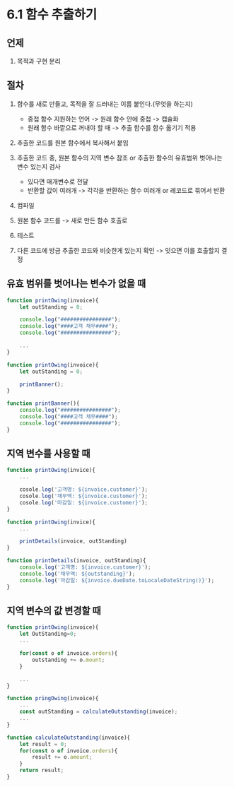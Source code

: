 # 6.1 함수 추출하기

## 언제

1) 목적과 구현 분리

## 절차

1. 함수를 새로 만들고, 목적을 잘 드러내는 이름 붙인다.(무엇을 하는지)
   - 중첩 함수 지원하는 언어 -> 원래 함수 안에 중첩 -> 캡슐화
   - 원래 함수 바깥으로 꺼내야 할 때 -> 추출 함수를 함수 옮기기 적용
  
2. 추출한 코드를 원본 함수에서 복사해서 붙임

3. 추출한 코드 중, 원본 함수의 지역 변수 참조 or 추출한 함수의 유효범위 벗어나는 변수 있는지 검사
   - 있다면 매개변수로 전달
   - 반환할 값이 여러개 -> 각각을 반환하는 함수 여러개 or 레코드로 묶어서 반환
4. 컴파일
5. 원본 함수 코드를 -> 새로 만든 함수 호출로
6. 테스트
7. 다른 코드에 방금 추출한 코드와 비슷한게 있는지 확인 -> 잇으면 이를 호출할지 결정

## 유효 범위를 벗어나는 변수가 없을 때

```javascript
function printOwing(invoice){
    let outStanding = 0;

    console.log("################");
    console.log("####고객 채무####");
    console.log("################");

    ...
}
```

```javascript
function printOwing(invoice){
    let outStanding = 0;

    printBanner();
}

function printBanner(){
    console.log("################");
    console.log("####고객 채무####");
    console.log("################");
}
```

## 지역 변수를 사용할 때

```javascript
function printOwing(invice){
    ...

    cosole.log('고객명: ${invoice.customer}');
    cosole.log('채무액: ${invoice.customer}');
    cosole.log('마감일: ${invoice.customer}');
}
```

```javascript
function printOwing(invice){
    ...

    printDetails(invoice, outStanding)
}

function printDetails(invoice, outStanding){
    console.log('고객명: ${invoice.customer}');
    console.log('채무액: ${outstanding}');
    console.log('마감일: ${invoice.dueDate.toLocaleDateString()}');
}
```

## 지역 변수의 값 변경할 때

```javascript
function printOwing(invoice){
    let OutStanding=0;
    ...

    for(const o of invoice.orders){
        outstanding += o.mount;
    }

    ...
}
```

```javascript
function pringOwing(invoice){
    ...
    const outStanding = calculateOutstanding(invoice);
    ...
}

function calculateOutstanding(invoice){
    let result = 0;
    for(const o of invoice.orders){
        result += o.amount;
    }
    return result;
}
```

